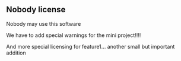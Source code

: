 ## Nobody license
Nobody may use this software

We have to add special warnings for the mini project!!!!

And more special licensing for feature1... another small but important addition
